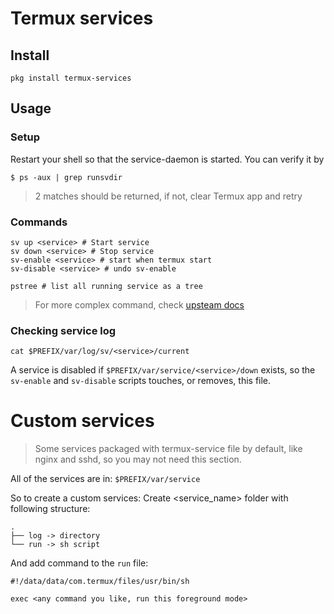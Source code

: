 # Termux services

## Install

```
pkg install termux-services
```

## Usage

### Setup
Restart your shell so that the service-daemon is started. You can verify it by

```
$ ps -aux | grep runsvdir
```

> 2 matches should be returned, if not, clear Termux app and retry

### Commands

```
sv up <service> # Start service
sv down <service> # Stop service
sv-enable <service> # start when termux start
sv-disable <service> # undo sv-enable

pstree # list all running service as a tree

```

> For more complex command, check [upsteam docs](https://smarden.org/runit/sv.8)

### Checking service log

```
cat $PREFIX/var/log/sv/<service>/current
```


A service is disabled if `$PREFIX/var/service/<service>/down` exists, so the `sv-enable` and `sv-disable` scripts touches, or removes, this file.


# Custom services

> Some services packaged with termux-service file by default, like nginx and sshd, so you may not need this section.

All of the services are in: `$PREFIX/var/service`

So to create a custom services: Create <service_name> folder with following structure:
```
.
├── log -> directory
└── run -> sh script
```

And add command to the `run` file:

```
#!/data/data/com.termux/files/usr/bin/sh

exec <any command you like, run this foreground mode>

```
